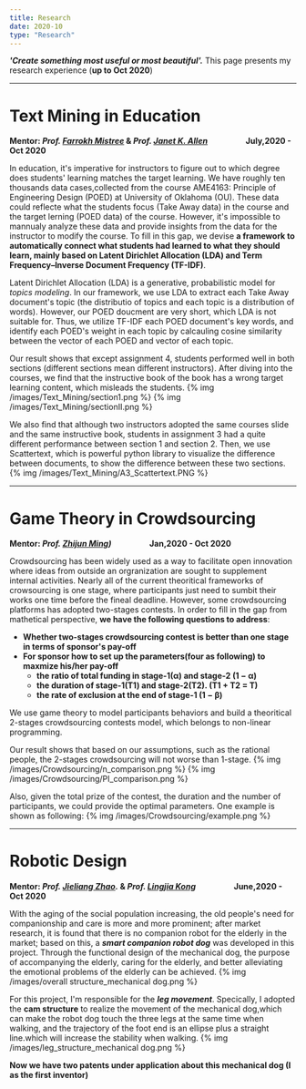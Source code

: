 ```yaml
---
title: Research
date: 2020-10
type: "Research"
---
```


**_'Create something most useful or most beautiful'._**   This page presents my research experience (**up to Oct 2020**)

---
# Text Mining in Education

**Mentor: *Prof. [Farrokh Mistree](http://http://scholar.google.com/citations?user=l1N0Nj0AAAAJ&hl=en)* & *Prof. [Janet K. Allen](http://https://scholar.google.com/citations?user=oJNeHV0AAAAJ&hl=en)***     &nbsp; &nbsp; &nbsp; &nbsp; &nbsp; &nbsp; &nbsp; &nbsp; **July,2020 - Oct 2020**

In education, it's imperative for instructors to figure out to which degree does students' learning matches the target learning. We have roughly ten thousands data cases,collected from the course AME4163: Principle of Engineering Design (POED) at University of Oklahoma (OU). These data could reflecte what the students focus (Take Away data) in the course and the target lerning (POED data) of the course. However, it's impossible to mannualy analyze these data and provide insights from the data for the instructor to modify the course. To fill in this gap, we devise **a framework to automatically connect what students had learned to what they should learn, mainly based on Latent Dirichlet Allocation (LDA) and Term Frequency–Inverse Document Frequency (TF-IDF)**.


Latent Dirichlet Allocation (LDA) is a generative, probabilistic model for *topics modeling*. In our framework, we use LDA to extract each Take Away document's topic (the distributio of topics and each topic is a distribution of words). However, our POED doucment are very short, which LDA is not suitable for. Thus, we utilize TF-IDF each POED document's key words, and identify each POED's weight in each topic by calcauling cosine similarity between the vector of each POED and vector of each topic.

Our result shows that except assignment 4, students performed well in both sections (different sections mean different instructors). After diving into the courses, we find that the instructive book of the book has a wrong target learning content, which misleads the students. 
{% img /images/Text_Mining/section1.png %}   {% img /images/Text_Mining/sectionII.png %}   

We also find that although two instructors adopted the same courses slide and the same instructive book, students in assignment 3 had a quite different performance between section 1 and section 2. Then, we use Scattertext, which is powerful python library to visualize the difference between documents, to show the difference between these two sections. 
{% img /images/Text_Mining/A3_Scattertext.PNG %}  

----
# Game Theory in Crowdsourcing

**Mentor: *Prof. [Zhijun Ming](https://scholar.google.com/citations?user=x1ulAm4AAAAJ&hl=en))***     &nbsp; &nbsp; &nbsp; &nbsp; &nbsp; &nbsp; &nbsp; &nbsp; **Jan,2020 - Oct 2020**


Crowdsourcing has been widely used as a way to facilitate open innovation where ideas from outside an orgranization are sought to supplement internal activities. 
Nearly all of the current theoritical frameworks of crowsourcing is one stage, where participants just need to sumbit their works one time before the fineal deadline. However, some crowdsourcing platforms has adopted two-stages contests. In order to fill in the gap from mathetical perspective, **we have the following questions to address**:

- **Whether two-stages crowdsourcing contest is better than one stage in terms of sponsor's pay-off**
- **For sponsor how to set up the parameters(four as following) to maxmize his/her pay-off**
  - **the ratio of total funding in stage-1(α) and stage-2 (1 − α)**
  - **the duration of stage-1(T1) and stage-2(T2). (T1 + T2 = T)**
  - **the rate of exclusion at the end of stage-1 (1 − β)**

We use game theory to model participants behaviors and build a theoritical 2-stages crowdsourcing contests model, which belongs to non-linear programming.

Our result shows that based on our assumptions, such as the rational people, the 2-stages crowdsourcing will not worse than 1-stage. 
{% img /images/Crowdsourcing/n_comparison.png %}   {% img /images/Crowdsourcing/PI_comparison.png %} 

Also, given the total prize of the contest, the duration and the number of participants, we could provide the optimal parameters. One example is shown as following:
{% img /images/Crowdsourcing/example.png %} 

----
# Robotic Design

**Mentor: *Prof. [Jieliang Zhao](http://scholar.google.com/citations).* & *Prof. [Lingjia Kong](http://me-english.bit.edu.cn/people/faculty/k/125069.htm)***     &nbsp; &nbsp; &nbsp; &nbsp; &nbsp; &nbsp; &nbsp; &nbsp; **June,2020 - Oct 2020**


With the aging of the social population increasing, the old people's need for companionship and care is more and more prominent; after market research, it is found that there is no companion robot for the elderly in the market; based on this, a **_smart companion robot dog_** was developed in this project. Through the functional design of the mechanical dog, the purpose of accompanying the elderly, caring for the elderly, and better alleviating the emotional problems of the elderly can be achieved.
{% img /images/overall structure_mechanical dog.png %} 

For this project, I'm responsible for the **_leg movement_**. Specically, I adopted the **cam structure** to realize the movement of the mechanical dog,which can make the robot dog touch the three legs at the same time when walking, and the trajectory of the foot end is an ellipse plus a straight line.which will increase the stability when walking.
{% img /images/leg_structure_mechanical dog.png %} 

**Now we have two patents under application about this mechanical dog (I as the first inventor)**
